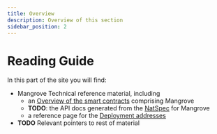 ```yaml
---
title: Overview
description: Overview of this section
sidebar_position: 2
---
```


# Reading Guide

In this part of the site you will find:

* Mangrove Technical reference material, including 
    * an [Overview of the smart contracts](./technical-references/overview.md) comprising Mangrove
    *  **TODO**: the API docs generated from the [NatSpec](https://docs.soliditylang.org/en/v0.8.17/natspec-format.html) for Mangrove
    * a reference page for the [Deployment addresses](./technical-references/contract-addresses.md)
* **TODO** Relevant pointers to rest of material

